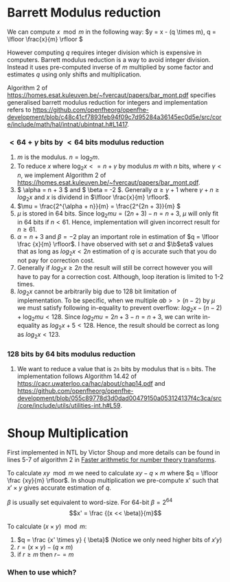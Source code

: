 # Barrett Modulus reduction

We can compute $x \mod m$ in the following way:
$y = x - (q \times m), q = \lfloor \frac{x}{m} \rfloor $

However computing $q$ requires integer division which is expensive in computers. Barrett modulus reduction is a way to avoid integer division. Instead it uses pre-computed inverse of $m$ multiplied by some factor and estimates $q$ using only shifts and multiplication.

Algorithm 2 of https://homes.esat.kuleuven.be/~fvercaut/papers/bar_mont.pdf specifies generalised barrett modulus reduction for integers and implementation refers to https://github.com/openfheorg/openfhe-development/blob/c48c41cf7893feb94f09c7d95284a36145ec0d5e/src/core/include/math/hal/intnat/ubintnat.h#L1417.

### $<64 + \gamma$ bits by $<64$ bits modulus reduction

1. $m$ is the modulus. $n = \log_2m$.
2. To reduce $x$ where $\log_2x <= n + \gamma$ by modulus $m$ with $n$ bits, where $\gamma < n$, we implement Algorithm 2 of https://homes.esat.kuleuven.be/~fvercaut/papers/bar_mont.pdf.
3. $ \alpha = n + 3 $ and $ \beta = -2 $. Generally $\alpha \ge  \gamma + 1$ where $\gamma + n \ge log_{2} x$ and $x$ is dividend in $\lfloor \frac{x}{m} \rfloor$.
4. $\mu = \frac{2^{\alpha + n}}{m} = \frac{2^{2n + 3}}{m} $
5. $\mu$ is stored in 64 bits. Since $\log_2mu = (2n+3) - n = n+3$, $\mu$ will only fit in 64 bits if $n < 61$. Hence, implementation will given incorrect result for $n \ge 61$.
6. $\alpha = n+3$ and $\beta = -2$ play an important role in estimation of $q = \lfloor \frac {x}{m} \rfloor$. I have observed with set $\alpha$ and $\b$eta$ values that as long as $log_2x < 2n$ estimation of $q$ is accurate such that you do not pay for correction cost.
7. Generally if $log_2x \ge 2n$ the result will still be correct however you will have to pay for a correction cost. Although, loop iteration is limited to 1-2 times.
8. $log_2x$ cannot be arbitrarily big due to 128 bit limitation of implementation. To be specific, when we multiple $ab >> (n-2)$ by $\mu$ we must satisfy following in-equality to prevent overflow: $log_2x - (n-2) + \log_2mu < 128$. Since $log_2mu = 2n + 3 - n = n + 3$, we can write in-equality as $log_2x + 5 < 128$. Hence, the result should be correct as long as $log_2x < 123$.

### 128 bits by 64 bits modulus reduction

1. We want to reduce a value that is `2n` bits by modulus that is `n` bits. The implementation follows Algorithm 14.42 of https://cacr.uwaterloo.ca/hac/about/chap14.pdf and https://github.com/openfheorg/openfhe-development/blob/055c89778d3d0dad00479150a053124137f4c3ca/src/core/include/utils/utilities-int.h#L59.

# Shoup Multiplication

First implemented in NTL by Victor Shoup and more details can be found in lines 5-7 of algorithm 2 in [Faster arithmetic for number theory transforms](https://arxiv.org/pdf/1205.2926.pdf).

To calculate $xy \mod m$ we need to calculate $xy - q \times m$ where $q = \lfloor \frac {xy}{m} \rfloor$. In shoup multiplication we pre-compute x' such that $x' \times y$ gives accurate estimation of $q$.

$\beta$ is usually set equivalent to word-size. For 64-bit $\beta = 2^{64}$
$$x' = \frac {(x << \beta)}{m}$$

To calculate $(x \times y) \mod m$:

1. $q = \frac {x' \times y} { \beta}$ (Notice we only need higher bits of $x'y$)
2. $r = (x \times y ) - (q \times m)$
3. if $r \ge m$ then $r-=m$

### When to use which?
